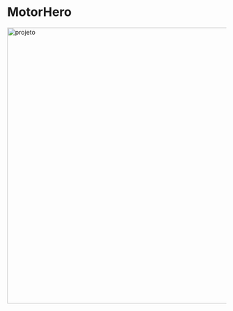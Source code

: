 # MotorHero
<img width="1332" height="636" alt="projeto" src="https://github.com/user-attachments/assets/1b66062c-7da2-4094-89db-9a4e0d764c1d" />
